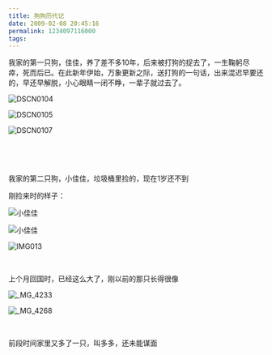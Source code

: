 ```yaml
---
title: 狗狗历代记
date: 2009-02-08 20:45:16
permalink: 1234097116000
tags:
---
```


<p>我家的第一只狗，佳佳，养了差不多10年，后来被打狗的捉去了，一生鞠躬尽瘁，死而后已。在此新年伊始，万象更新之际，送打狗的一句话，出来混迟早要还的，早还早解脱，小心眼睛一闭不睁，一辈子就过去了。</p>  <p><img alt="DSCN0104" src="http://static.flickr.com/3325/3265644470_eb014ecb53.jpg" border="0" /></p>  <p><img alt="DSCN0105" src="http://static.flickr.com/3525/3264819521_7eafdebe08.jpg" border="0" /></p>  <p><img alt="DSCN0107" src="http://static.flickr.com/3403/3264819753_d5865f3266.jpg" border="0" /></p>  <p>&#160;</p>  <p>&#160;</p>
<!-- more -->
<p>我家的第二只狗，小佳佳，垃圾桶里捡的，现在1岁还不到</p>  <p>刚捡来时的样子：</p>  <p><img alt="小佳佳" src="http://static.flickr.com/3173/2740380429_bbdc01a146.jpg" border="0" /></p>  <p><img alt="小佳佳" src="http://static.flickr.com/2171/2741212608_e40b0e440d.jpg" border="0" /></p>  <p><img alt="IMG013" src="http://static.flickr.com/3466/3264820047_3eb8fe4dc4.jpg" border="0" /></p>  <p>&#160;</p>  <p>上个月回国时，已经这么大了，刚以前的那只长得很像</p>  <p><img alt="_MG_4233" src="http://static.flickr.com/3440/3264820379_45d21b5855.jpg" border="0" /></p>  <p><img alt="_MG_4268" src="http://static.flickr.com/3311/3265645906_f7c8b81bab.jpg" border="0" /></p>  <p>&#160;</p>  <p>前段时间家里又多了一只，叫多多，还未能谋面</p>
